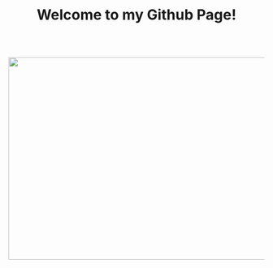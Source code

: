 <h1 align=center> Welcome to my Github Page!</h1>
<br/><br/>
<p align="center">
  <img width="800" height="400" src="https://media1.tenor.com/images/fce2523cef65546c2bbe9788a181bfa8/tenor.gif">
</p>


